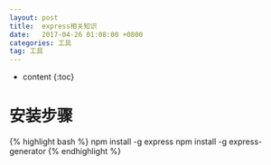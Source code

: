 ```yaml
---
layout: post
title:  express相关知识
date:   2017-04-26 01:08:00 +0800
categories: 工具
tag: 工具
---
```


* content
{:toc}





安装步骤
====================================

{% highlight bash %}
    npm install -g express
    npm install -g express-generator
{% endhighlight %}




